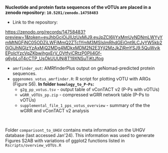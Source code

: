 **Nucleotide and protein fasta sequences of the vOTUs are placed in a zenodo repository: `10.5281/zenodo.14758483`**

* Link to the repository:
  
https://zenodo.org/records/14758483?preview=1&token=eyJhbGciOiJIUzUxMiJ9.eyJpZCI6IjYxMmUyNDNmLWYyYmMtNGFjNC05ODZiLWFiMmQ2ZTc1YmM3MSIsImRhdGEiOnt9LCJyYW5kb20iOiJhNGIzYzAxMjQ2MDg4MDkxMDM2N2E3YjI2MzJkZjRmYSJ9.5QuWvikEPoIcYzcVqZKbwihgxErV_OVtfviCRtzP0PIi4Gf-q6ybLoT4cCTP_UsOkUUUNj8T19XNSuTiKtJfpg

* `amrfinder_out`: AMRfinderPlus output on geNomad-predicted protein sequences.
* `gggenomes_votus_amrfinder.R`: R script for plotting vOTU with ARGs  (Figure S6).
**In folder `homology_to_P-Ps`:**
  * `g2g_pp_votus.tsv` - output table of vConTACT v2 (P-Ps with vOTUs)
  * `wGRR_vOTUs_pp.zip` - compressed wGRR network table (P-Ps to vOTUs)
  * `supplemental_file_1_pps_votus_overview` - summary of the the wGRR and vConTACT v2 analysis

<br>

Folder `comparisont_to_UHGV` contains meta information on the UHGV database (last accessed Jan'24). This information was used to generate Figures S2AB with variations of ggplot2 functions listed in `Rscripts/overview_vOTUs.R`
